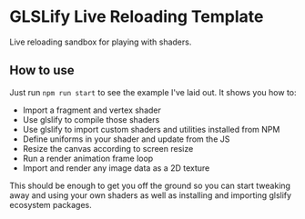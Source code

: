 # GLSLify Live Reloading Template

Live reloading sandbox for playing with shaders.

## How to use

Just run `npm run start` to see the example I've laid out. It shows you how to:
* Import a fragment and vertex shader
* Use glslify to compile those shaders
* Use glslify to import custom shaders and utilities installed from NPM
* Define uniforms in your shader and update from the JS
* Resize the canvas according to screen resize
* Run a render animation frame loop
* Import and render any image data as a 2D texture

This should be enough to get you off the ground so you can start tweaking away and using your own shaders as well as installing and importing glslify ecosystem packages.
